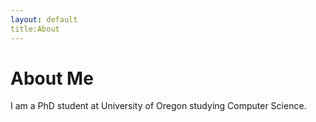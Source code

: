 ```yaml
---
layout: default
title:About
---
```


# About Me

I am a PhD student at University of Oregon studying Computer Science.
